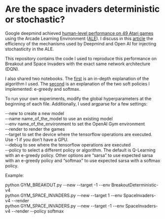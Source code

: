 # Are the space invaders deterministic or stochastic?

Google deepmind achieved [human-level performance on 49 Atari games](https://www.nature.com/articles/nature14236) using the Arcade Learning Environment ([ALE](https://arxiv.org/abs/1207.4708)). I discuss in this [article](https://medium.com/@nicolasmaquaire/are-the-space-invaders-deterministic-or-stochastic-595a30becae2) the efficiency of the mechanisms used by Deepmind and Open AI for injecting stochasticity in the ALE.<br>

This repository contains the code I used to reproduce this performance on Breakout and Space Invaders with the exact same network architecture (DQN).<br>

I also shared two notebooks. The [first](https://github.com/NicMaq/Reinforcement-Learning/blob/master/Breakout_explained.ipynb) is an in-depth explanation of the algorithm I used. The [second](https://github.com/NicMaq/Reinforcement-Learning/blob/master/e_greedy_and_softmax_explained.ipynb) is an explanation of the two soft policies I implemented: e-greedy and softmax. <br>

To run your own experiments, modify the global hyperparameters at the beginning of each file. Additionally, I used argparse for a few settings: <br>

--new to create a new model <br>
--name name_of_the_model to use an existing model<br>
--env name_of_the_environment to set the OpenAI Gym environment<br>
--render to render the games<br>
--target to set the device where the tensorflow operations are executed. Use -1 if you don’t have a GPU.<br>
--debug to see where the tensorflow operations are executed<br>
--policy to select a different policy or algorithm. The default is Q-Learning with an e-greedy policy. Other options are “sarsa” to use expected sarsa with an e-greedy policy and “softmax” to use expected sarsa with a softmax policy.<br>

Example: <br>

python GYM_BREAKOUT.py --new --target -1 --env BreakoutDeterministic-v4<br>
python GYM_SPACE_INVADERS.py --new --target 1 --env SpaceInvaders-v4 --render<br>
python GYM_SPACE_INVADERS.py --new --target -1 --env SpaceInvaders-v4 --render --policy softmax<br>


